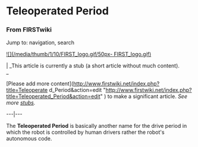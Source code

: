 # Teleoperated Period

### From FIRSTwiki

Jump to: navigation, search

[![](/media/thumb/1/10/FIRST_logo.gif/50px-
FIRST_logo.gif)](/index.php/Image:FIRST_logo.gif "" )

|  _This article is currently a stub (a short article without much content).  
_

[Please add more content](http://www.firstwiki.net/index.php?title=Teleoperate
d_Period&action=edit
"http://www.firstwiki.net/index.php?title=Teleoperated_Period&action=edit" )
to make a significant article. _See more [stubs](/index.php/Special:Shortpages
"Special:Shortpages" )._  
  
---|---  
  
  
The **Teleoperated Period** is basically another name for the drive period in
which the robot is controlled by human drivers rather the robot's autonomous
code.

